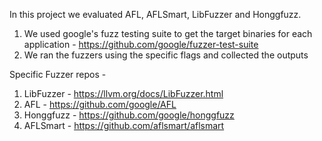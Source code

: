 In this project we evaluated AFL, AFLSmart, LibFuzzer and Honggfuzz. 

1. We used google's fuzz testing suite to get the target binaries for each application - https://github.com/google/fuzzer-test-suite
2. We ran the fuzzers using the specific flags and collected the outputs


Specific Fuzzer repos - 
1. LibFuzzer - https://llvm.org/docs/LibFuzzer.html
2. AFL - https://github.com/google/AFL
3. Honggfuzz - https://github.com/google/honggfuzz
4. AFLSmart - https://github.com/aflsmart/aflsmart
